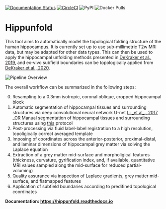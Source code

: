 [![Documentation Status](https://readthedocs.org/projects/hippunfold/badge/?version=latest)](https://hippunfold.readthedocs.io/en/latest/?badge=latest)
[![CircleCI](https://circleci.com/gh/khanlab/hippunfold.svg?style=svg)](https://circleci.com/gh/khanlab/hippunfold)
![PyPI](https://img.shields.io/pypi/v/hippunfold)
![Docker Pulls](https://img.shields.io/docker/pulls/khanlab/hippunfold)

# Hippunfold

This tool aims to automatically model the topological folding structure
of the human hippocampus. It is currently set up to use sub-millimetric
T2w MRI data, but may be adapted for other data types. This can then be
used to apply the hippocampal unfolding methods presented in [DeKraker
et al.,
2019](https://www.sciencedirect.com/science/article/pii/S1053811917309977),
and ex-vivo subfield boundaries can be topologically applied from
[DeKraker et al.,
2020](https://www.sciencedirect.com/science/article/pii/S105381191930919X?via%3Dihub).

![Pipeline Overview](https://github.com/khanlab/hippunfold/raw/master/docs/pipeline_overview.png)

The overall workflow can be summarized in the following steps:

0.  Resampling to a 0.3mm isotropic, coronal oblique, cropped
    hippocampal block
1.  Automatic segmentation of hippocampal tissues and surrounding
    structures via deep convolutional neural network U-net [Li \_et
    al\_., 2017](https://arxiv.org/abs/1707.01992) \_[OR]() Manual
    segmentation of hippocampal tissues and surrounding structures using
    [this](https://ars.els-cdn.com/content/image/1-s2.0-S1053811917309977-mmc1.pdf)
    protocol
2.  Post-processing via fluid label-label registration to a high
    resolution, topoligically correct averaged template
3.  Imposing of coordinates across the anterior-posterior,
    proximal-distal, and laminar dimensions of hippocampal grey matter
    via solving the Laplace equation
4.  Extraction of a grey matter mid-surface and morpholigical features
    (thickness, curvature, gyrification index, and, if available,
    quantitative MRI values sampled along the mid-surface for reduced
    partial-voluming)
5.  Quality assurance via inspection of Laplace gradients, grey matter
    mid-surface, and flatmapped features
6.  Application of subfield boundaries according to predifined
    topological coordinates

**Documentation: https://hippunfold.readthedocs.io**



